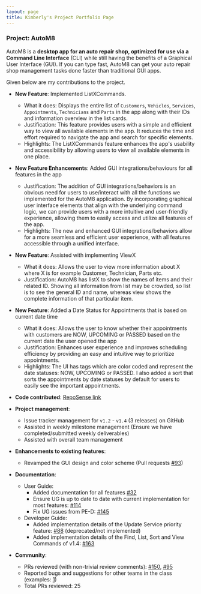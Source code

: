 ```yaml
---
layout: page
title: Kimberly's Project Portfolio Page
---
```


### Project: AutoM8

AutoM8 is a **desktop app for an auto repair shop, optimized for use via a Command Line Interface** (CLI) while still having the benefits of a Graphical User Interface (GUI). If you can type fast, AutoM8 can get your auto repair shop management tasks done faster than traditional GUI apps.

Given below are my contributions to the project.
* **New Feature**: Implemented ListXCommands.
  * What it does: Displays the entire list of `Customers`, `Vehicles`, `Services`, `Appointments`, `Technicians` and `Parts` in the app along with their IDs and information overview in the list cards.
  * Justification: This feature provides users with a simple and efficient way to view all available elements in the app. It reduces the time and effort required to navigate the app and search for specific elements.
  * Highlights: The ListXCommands feature enhances the app's usability and accessibility by allowing users to view all available elements in one place.

* **New Feature Enhancements**: Added GUI integrations/behaviours for all features in the app
  * Justification: The addition of GUI integrations/behaviors is an obvious need for users to use/interact with all the functions we implemented for the AutoM8 application. By incorporating graphical user interface elements that align with the underlying command logic, we can provide users with a more intuitive and user-friendly experience, allowing them to easily access and utilize all features of the app.
  * Highlights: The new and enhanced GUI integrations/behaviors allow for a more seamless and efficient user experience, with all features accessible through a unified interface.

* **New Feature**: Assisted with implementing ViewX
  * What it does: Allows the user to view more information about X where X is for example Customer, Technician, Parts etc.
  * Justification: AutoM8 has listX to show the names of items and their related ID. Showing all information from list may be crowded, so list is to see the general ID and name, whereas view shows the complete information of that particular item.

* **New Feature**: Added a Date Status for Appointments that is based on current date time
  * What it does: Allows the user to know whether their appointments with customers are NOW, UPCOMING or PASSED based on the current date the user opened the app
  * Justification: Enhances user experience and improves scheduling efficiency by providing an easy and intuitive way to prioritize appointments.
  * Highlights: The UI has tags which are color coded and represent the date statuses: NOW, UPCOMING or PASSED. I also added a sort that sorts the appointments by date statuses by default for users to easily see the important appointments.

* **Code contributed**: [RepoSense link](https://nus-cs2103-ay2223s2.github.io/tp-dashboard/?search=kimberlybp&sort=groupTitle&sortWithin=title&timeframe=commit&mergegroup=&groupSelect=groupByRepos&breakdown=true&checkedFileTypes=docs~functional-code~test-code~other&since=2023-02-17)

* **Project management**:
  * Issue tracker management for `v1.2` - `v1.4` (3 releases) on GitHub
  * Assisted in weekly milestone management (Ensure we have completed/submitted weekly deliverables)
  * Assisted with overall team management 

* **Enhancements to existing features**:
  * Revamped the GUI design and color scheme (Pull requests [\#93](https://github.com/AY2223S2-CS2103-W17-4/tp/pull/93))

* **Documentation**:
  * User Guide:
    * Added documentation for all features [\#32](https://github.com/AY2223S2-CS2103-W17-4/tp/pull/32)
    * Ensure UG is up to date to date with current implementation for most features: [\#114](https://github.com/AY2223S2-CS2103-W17-4/tp/pull/114)
    * Fix UG issues from PE-D: [\#145](https://github.com/AY2223S2-CS2103-W17-4/tp/pull/145)
  * Developer Guide:
    * Added implementation details of the Update Service priority feature: [\#88](https://github.com/AY2223S2-CS2103-W17-4/tp/pull/88) (deprecated/not implemented) 
    * Added implementation details of the Find, List, Sort and View Commands of v1.4: [\#163](https://github.com/AY2223S2-CS2103-W17-4/tp/pull/163)

* **Community**:
  * PRs reviewed (with non-trivial review comments): [\#150](https://github.com/AY2223S2-CS2103-W17-4/tp/pull/150), [\#95](https://github.com/AY2223S2-CS2103-W17-4/tp/pull/95)
  * Reported bugs and suggestions for other teams in the class (examples: [1](https://github.com/kimberlybp/ped/issues))
  * Total PRs reviewed: 25

